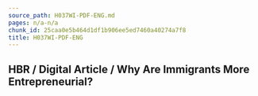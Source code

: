```yaml
---
source_path: H037WI-PDF-ENG.md
pages: n/a-n/a
chunk_id: 25caa0e5b464d1df1b906ee5ed7460a40274a7f8
title: H037WI-PDF-ENG
---
```

## HBR / Digital Article / Why Are Immigrants More Entrepreneurial?
